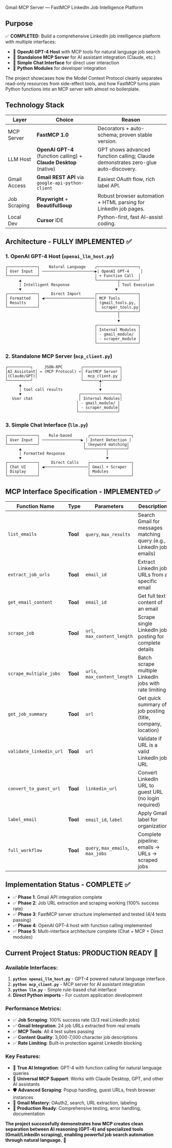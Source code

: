 Gmail MCP Server — FastMCP LinkedIn Job Intelligence Platform

## Purpose
✅ **COMPLETED**: Build a comprehensive LinkedIn job intelligence platform with multiple interfaces:
- 🤖 **OpenAI GPT-4 Host** with MCP tools for natural language job search
- 🔧 **Standalone MCP Server** for AI assistant integration (Claude, etc.)
- 💬 **Simple Chat Interface** for direct user interaction
- 🐍 **Python Modules** for developer integration

The project showcases how the Model Context Protocol cleanly separates read-only resources from side-effect tools, and how FastMCP turns plain Python functions into an MCP server with almost no boilerplate.

## Technology Stack

| Layer        | Choice                                                   | Reason                                                                   |
| ------------ | -------------------------------------------------------- | ------------------------------------------------------------------------ |
| MCP Server   | **FastMCP 1.0**                                          | Decorators + auto-schema; proven stable version.                        |
| LLM Host     | **OpenAI GPT-4** (function calling) + **Claude Desktop** (native) | GPT shows advanced function calling; Claude demonstrates zero-glue auto-discovery. |
| Gmail Access | **Gmail REST API** via `google-api-python-client`        | Easiest OAuth flow, rich label API.                                      |
| Job Scraping | **Playwright** + **BeautifulSoup**                       | Robust browser automation + HTML parsing for LinkedIn job pages.         |
| Local Dev    | **Cursor** IDE                                           | Python-first, fast AI-assist coding.                                     |

## Architecture - **FULLY IMPLEMENTED** ✅

### **1. OpenAI GPT-4 Host** (`openai_llm_host.py`) 
```
┌─────────────┐    Natural Language    ┌──────────────────┐
│ User Input  │ ───────────────────────▶│ OpenAI GPT-4     │
└─────────────┘                        │ + Function Call  │
      ▲                                └─────────┬────────┘
      │ Intelligent Response                     │ Tool Execution
      ▼                                         ▼
┌─────────────┐     Direct Import      ┌──────────────────┐
│ Formatted   │ ◀──────────────────────│ MCP Tools        │
│ Results     │                        │ (gmail_tools.py, │
└─────────────┘                        │  scraper_tools.py│
                                       └─────────┬────────┘
                                                 │ 
                                                 ▼
                                       ┌──────────────────┐
                                       │ Internal Modules │
                                       │ - gmail_module/  │
                                       │ - scraper_module │
                                       └──────────────────┘
```

### **2. Standalone MCP Server** (`mcp_client.py`)
```
┌──────────┐     JSON-RPC        ┌────────────────┐
│AI Assistant│ ↔ (MCP Protocol) ↔│ FastMCP Server │
│(Claude/GPT)│                   │  mcp_client.py │
└──────────┘                     └───────▲────────┘
      ▲                                  │ 
      │ tool call results                ▼
      ▼                         ┌─────────────────┐
   User chat                    │ Internal Modules│
                               │ - gmail_module/ │
                               │ - scraper_module│
                               └─────────────────┘
```

### **3. Simple Chat Interface** (`llm.py`)
```
┌─────────────┐    Rule-based       ┌──────────────────┐
│ User Input  │ ─────────────────▶ │ Intent Detection │
└─────────────┘                   │ (keyword matching│
      ▲                           └─────────┬────────┘
      │ Formatted Response                  │ 
      ▼                                     ▼
┌─────────────┐     Direct Calls    ┌──────────────────┐
│ Chat UI     │ ◀───────────────────│ Gmail + Scraper  │
│ Display     │                     │ Modules          │
└─────────────┘                     └──────────────────┘
```

## MCP Interface Specification - **IMPLEMENTED** ✅

| Function Name                       | Type         | Parameters                            | Description                                                               |
| ----------------------------------- | ------------ | ------------------------------------- | ------------------------------------------------------------------------- |
| `list_emails`                       | **Tool**     | `query`, `max_results`               | Search Gmail for messages matching query (e.g., LinkedIn job emails)    |
| `extract_job_urls`                  | **Tool**     | `email_id`                           | Extract LinkedIn job URLs from a specific email                          |
| `get_email_content`                 | **Tool**     | `email_id`                           | Get full text content of an email                                        |
| `scrape_job`                        | **Tool**     | `url`, `max_content_length`          | Scrape single LinkedIn job posting for complete details                  |
| `scrape_multiple_jobs`              | **Tool**     | `urls`, `max_content_length`         | Batch scrape multiple LinkedIn jobs with rate limiting                   |
| `get_job_summary`                   | **Tool**     | `url`                                | Get quick summary of job posting (title, company, location)              |
| `validate_linkedin_url`             | **Tool**     | `url`                                | Validate if URL is a valid LinkedIn job URL                              |
| `convert_to_guest_url`              | **Tool**     | `linkedin_url`                       | Convert LinkedIn URL to guest URL (no login required)                    |
| `label_email`                       | **Tool**     | `email_id`, `label`                  | Apply Gmail label for organization                                        |
| `full_workflow`                     | **Tool**     | `query`, `max_emails`, `max_jobs`    | Complete pipeline: emails → URLs → scraped jobs                          |

## Implementation Status - **COMPLETE** ✅
- ✅ **Phase 1**: Gmail API integration complete
- ✅ **Phase 2**: Job URL extraction and scraping working (100% success rate)
- ✅ **Phase 3**: FastMCP server structure implemented and tested (4/4 tests passing)
- ✅ **Phase 4**: OpenAI GPT-4 host with function calling implemented  
- ✅ **Phase 5**: Multi-interface architecture complete (Chat + MCP + Direct modules)

## **Current Project Status: PRODUCTION READY** 🚀

### **Available Interfaces:**
1. **`python openai_llm_host.py`** - GPT-4 powered natural language interface
2. **`python mcp_client.py`** - MCP server for AI assistant integration  
3. **`python llm.py`** - Simple rule-based chat interface
4. **Direct Python imports** - For custom application development

### **Performance Metrics:**
- ✅ **Job Scraping**: 100% success rate (3/3 real LinkedIn jobs)
- ✅ **Gmail Integration**: 24 job URLs extracted from real emails
- ✅ **MCP Tools**: All 4 test suites passing
- ✅ **Content Quality**: 3,000-7,000 character job descriptions
- ✅ **Rate Limiting**: Built-in protection against LinkedIn blocking

### **Key Features:**
- 🤖 **True AI Integration**: GPT-4 with function calling for natural language queries
- 🔧 **Universal MCP Support**: Works with Claude Desktop, GPT, and other AI assistants
- 🛡️ **Advanced Scraping**: Popup handling, guest URLs, fresh browser instances
- 📧 **Gmail Mastery**: OAuth2, search, URL extraction, labeling
- 🚀 **Production Ready**: Comprehensive testing, error handling, documentation

**The project successfully demonstrates how MCP creates clean separation between AI reasoning (GPT-4) and specialized tools (Gmail/LinkedIn scraping), enabling powerful job search automation through natural language.** 🎯

